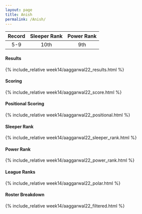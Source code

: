 ```yaml
---
layout: page
title: Anish
permalink: /Anish/
---
```


Record | Sleeper Rank | Power Rank               
:--: | :--: | :--:
5-9 | 10th | 9th   

#### Results
{% include_relative week14/aaggarwal22_results.html %}

#### Scoring
{% include_relative week14/aaggarwal22_score.html %}

#### Positional Scoring
{% include_relative week14/aaggarwal22_positional.html %}

#### Sleeper Rank
{% include_relative week14/aaggarwal22_sleeper_rank.html %}

#### Power Rank
{% include_relative week14/aaggarwal22_power_rank.html %}

#### League Ranks
{% include_relative week14/aaggarwal22_polar.html %}

#### Roster Breakdown
{% include_relative week14/aaggarwal22_filtered.html %}

